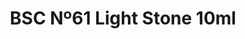 ---
layout: product
title: "BSC Nº61 Light Stone 10ml"
price: "330" 
desc: "Nitro 10mL"
img_path: "/assets/img/RC040.webp"
brand: "AK "
available: true
special_offer: false
new: false
soon: false
cat: "020000"
subcat: "020200"
subsubcat: "020201"
sifra: "RC040"
popular: false
spec: false
---